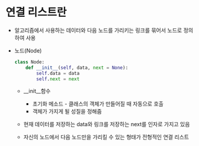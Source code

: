 # 연결 리스트란
* 알고리즘에서 사용하는 데이터와 다음 노드를 가리키는 링크를 묶어서 노드로 정의하여 사용
* 노드(Node)
    ```py
    class Node:
        def __init__(self, data, next = None):
            self.data = data
            self.next = next
    ```

    * __init__함수
        * 초기화 메소드 - 클래스의 객체가 만들어질 때 자동으로 호출
        * 객체가 가지게 될 성질을 정해줌
    
    * 현재 데이터를 저장하는 data와 링크를 저장하는 next를 인자로 가지고 있음
    * 자신의 노드에서 다음 노드만을 가리킬 수 있는 형태가 전형적인 연결 리스트
